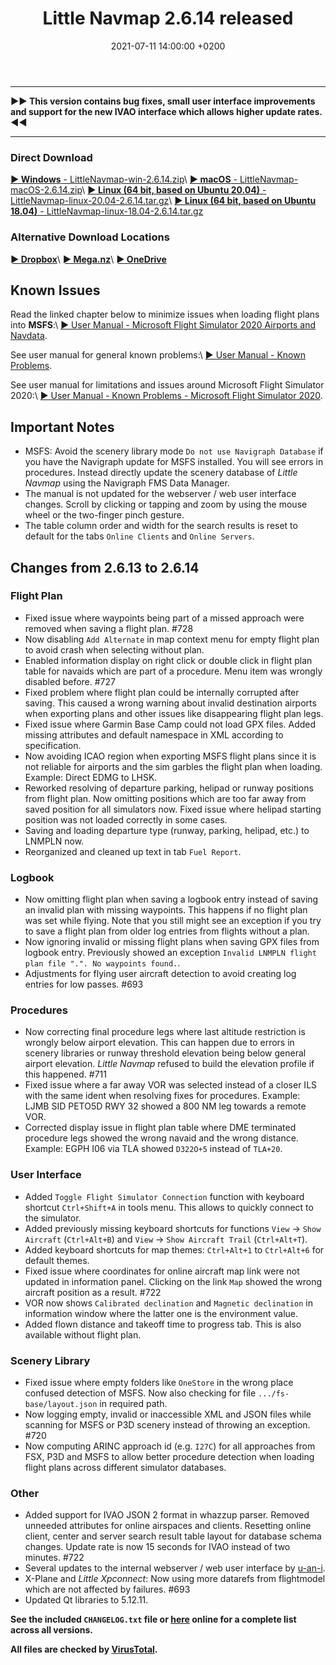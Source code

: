 ﻿---
layout: post
title:  Little Navmap 2.6.14 released
date:   2021-07-11 14:00:00 +0200
categories: release
---

----

**►► This version contains bug fixes, small user interface improvements and support for the new IVAO interface which allows higher update rates. ◄◄**

----

### Direct Download

[**► Windows** - LittleNavmap-win-2.6.14.zip](https://github.com/albar965/littlenavmap/releases/download/v2.6.14/LittleNavmap-win-2.6.14.zip)\\
[**► macOS** - LittleNavmap-macOS-2.6.14.zip](https://github.com/albar965/littlenavmap/releases/download/v2.6.14/LittleNavmap-macOS-2.6.14.zip)\\
[**► Linux \(64 bit, based on Ubuntu 20.04\)** - LittleNavmap-linux-20.04-2.6.14.tar.gz](https://github.com/albar965/littlenavmap/releases/download/v2.6.14/LittleNavmap-linux-20.04-2.6.14.tar.gz)\\
[**► Linux \(64 bit, based on Ubuntu 18.04\)** - LittleNavmap-linux-18.04-2.6.14.tar.gz](https://github.com/albar965/littlenavmap/releases/download/v2.6.14/LittleNavmap-linux-18.04-2.6.14.tar.gz)

### Alternative Download Locations

[**► Dropbox**](https://www.dropbox.com/sh/eh446yent4rz3uq/AACg8vMEmX8AxY_5Hjpt90kWa)\\
[**► Mega.nz**](https://mega.nz/#F!iOZHlIab!65qqRGToUUCxiSMmzbab1w)\\
[**► OneDrive**](https://1drv.ms/u/s!AoWYKlNEZds9auvFMliyQ3HK-lY?e=42ud1g)

## Known Issues

Read the linked chapter below to minimize issues when loading flight plans into **MSFS**:\\
[► User Manual - Microsoft Flight Simulator 2020 Airports and Navdata](https://www.littlenavmap.org/manuals/littlenavmap/release/2.6/en/SCENERY.html#load-scenery-library-dialog-msfs-apt-navdata).

See user manual for general known problems:\\
[► User Manual - Known Problems](https://www.littlenavmap.org/manuals/littlenavmap/release/2.6/en/APPENDIX.html#problems).

See user manual for limitations and issues around Microsoft Flight Simulator 2020:\\
[► User Manual - Known Problems - Microsoft Flight Simulator 2020](https://www.littlenavmap.org/manuals/littlenavmap/release/2.6/en/APPENDIX.html#problems-msfs).

## Important Notes

* MSFS: Avoid the scenery library mode `Do not use Navigraph Database` if you have the Navigraph update for MSFS installed. You will see errors in procedures. Instead directly update the scenery database of *Little Navmap* using the Navigraph FMS Data Manager.
* The manual is not updated for the webserver / web user interface changes. Scroll by clicking or tapping and zoom by using the mouse wheel or the two-finger pinch gesture.
* The table column order and width for the search results is reset to default for the tabs `Online Clients` and `Online Servers`.

## Changes from 2.6.13 to 2.6.14

### Flight Plan

* Fixed issue where waypoints being part of a missed approach were removed when saving a flight plan. #728
* Now disabling `Add Alternate` in map context menu for empty flight plan to avoid crash when selecting without plan.
* Enabled information display on right click or double click in flight plan table for navaids which are part of a procedure. Menu item was wrongly disabled before. #727
* Fixed problem where flight plan could be internally corrupted after saving. This caused a wrong warning about invalid destination airports when exporting plans and other issues like disappearing flight plan legs.
* Fixed issue where Garmin Base Camp could not load GPX files. Added missing attributes and default namespace in XML according to specification.
* Now avoiding ICAO region when exporting MSFS flight plans since it is not reliable for airports and the sim garbles the flight plan when loading. Example: Direct EDMG to LHSK.
* Reworked resolving of departure parking, helipad or runway positions from flight plan. Now omitting positions which are too far away from saved position for all simulators now. Fixed issue where helipad starting position was not loaded correctly in some cases.
* Saving and loading departure type (runway, parking, helipad, etc.) to LNMPLN now.
* Reorganized and cleaned up text in tab `Fuel Report`.

### Logbook

* Now omitting flight plan when saving a logbook entry instead of saving an invalid plan with missing waypoints. This happens if no flight plan was set while flying. Note that you still might see an exception if you try to save a flight plan from older log entries from flights without a plan.
* Now ignoring invalid or missing flight plans when saving GPX files from logbook entry. Previously showed an exception `Invalid LNMPLN flight plan file ".". No waypoints found.`.
* Adjustments for flying user aircraft detection to avoid creating log entries for low passes. #693

### Procedures

* Now correcting final procedure legs where last altitude restriction is wrongly below airport elevation. This can happen due to errors in scenery libraries or runway threshold elevation being below general airport elevation. *Little Navmap* refused to build the elevation profile if this happened. #711
* Fixed issue where a far away VOR was selected instead of a closer ILS with the same ident when resolving fixes for procedures. Example: LJMB SID PETO5D RWY 32 showed a 800 NM leg towards a remote VOR.
* Corrected display issue in flight plan table where DME terminated procedure legs showed the wrong navaid and the wrong distance. Example: EGPH I06 via TLA showed `D322O+5` instead of `TLA+20`.

### User Interface

* Added `Toggle Flight Simulator Connection` function with keyboard shortcut `Ctrl+Shift+A` in tools menu. This allows to quickly connect to the simulator.
* Added previously missing keyboard shortcuts for functions `View` -> `Show Aircraft` (`Ctrl+Alt+B`) and `View` -> `Show Aircraft Trail` (`Ctrl+Alt+T`).
* Added keyboard shortcuts for map themes: `Ctrl+Alt+1` to `Ctrl+Alt+6` for default themes.
* Fixed issue where coordinates for online aircraft map link were not updated in information panel. Clicking on the link `Map` showed the wrong aircraft position as a result. #722
* VOR now shows `Calibrated declination` and `Magnetic declination` in information window where the latter one is the environment value.
* Added flown distance and takeoff time to progress tab. This is also available without flight plan.

### Scenery Library

* Fixed issue where empty folders like `OneStore` in the wrong place confused detection of MSFS. Now also checking for file `.../fs-base/layout.json` in required path.
* Now logging empty, invalid or inaccessible XML and JSON files while scanning for MSFS or P3D scenery instead of throwing an exception. #720
* Now computing ARINC approach id (e.g. `I27C`) for all approaches from FSX, P3D and MSFS to allow better procedure detection when loading flight plans across different simulator databases.

### Other

* Added support for IVAO JSON 2 format in whazzup parser. Removed unneeded attributes for online airspaces and clients. Resetting online client, center and server search result table layout for database schema changes. Update rate is now 15 seconds for IVAO instead of two minutes. #722
* Several updates to the internal webserver / web user interface by [u-an-i](https://github.com/u-an-i).
* X-Plane and *Little Xpconnect*: Now using more datarefs from flightmodel which are not affected by failures. #693
* Updated Qt libraries to 5.12.11.

**See the included `CHANGELOG.txt` file or [here](https://github.com/albar965/littlenavmap/blob/v2.6.14/CHANGELOG.txt) online for a complete list across all versions.**

**All files are checked by [VirusTotal](https://www.virustotal.com).**
